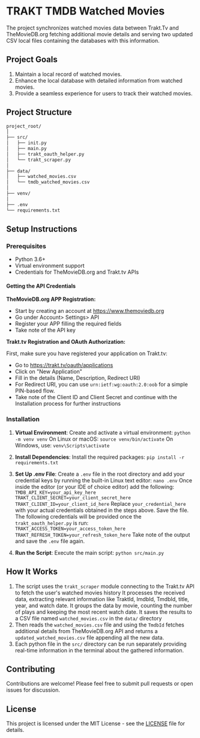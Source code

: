 # TRAKT TMDB Watched Movies

The project synchronizes watched movies data between Trakt.Tv and TheMovieDB.org fetching additional movie details and serving two updated CSV local files containing the databases with this information.

## Project Goals

1. Maintain a local record of watched movies.
2. Enhance the local database with detailed information from watched movies.
3. Provide a seamless experience for users to track their watched movies.

## Project Structure

```bash
project_root/
│
├── src/
│   ├── init.py
│   ├── main.py
│   ├── trakt_oauth_helper.py    
│   └── trakt_scraper.py
│
├── data/
│   ├── watched_movies.csv
│   └── tmdb_watched_movies.csv
│
├── venv/
│
├── .env
└── requirements.txt
```

## Setup Instructions

### Prerequisites

- Python 3.6+
- Virtual environment support
- Credentials for TheMovieDB.org and Trakt.tv APIs

#### Getting the API Credentials

__TheMovieDB.org APP Registration:__

- Start by creating an account at <https://www.themoviedb.org>
- Go under Account> Settings> API
- Register your APP filling the required fields
- Take note of the API key

__Trakt.tv Registration and OAuth Authorization:__

First, make sure you have registered your application on Trakt.tv:

- Go to <https://trakt.tv/oauth/applications>
- Click on "New Application"
- Fill in the details (Name, Description, Redirect URI)
- For Redirect URI, you can use `urn:ietf:wg:oauth:2.0:oob` for a simple PIN-based flow.
- Take note of the Client ID and Client Secret and continue with the Installation process for further instructions

### Installation

1. __Virtual Environment__:
   Create and activate a virtual environment:
   `python -m venv venv`
   On Linux or macOS:
   `source venv/bin/activate`
   On Windows, use:
   `venv\Scripts\activate`

2. __Install Dependencies__:
   Install the required packages:
   `pip install -r requirements.txt`

3. __Set Up .env File__:
   Create a `.env` file in the root directory and add your credential keys by running the built-in Linux text editor:
   `nano .env`
   Once inside the editor (or your IDE of choice editor) add the following:
   `TMDB_API_KEY=your_api_key_here`
   `TRAKT_CLIENT_SECRET=your_client_secret_here`
   `TRAKT_CLIENT_ID=your_client_id_here`
   Replace `your_credential_here` with your actual credentials obtained in the steps above. Save the file.
   The following credentials will be provided once the `trakt_oauth_helper.py` is run:
   `TRAKT_ACCESS_TOKEN=your_access_token_here`
   `TRAKT_REFRESH_TOKEN=your_refresh_token_here`
   Take note of the output and save the `.env` file again.

4. __Run the Script__:
   Execute the main script:
   `python src/main.py`

## How It Works

1. The script uses the `trakt_scraper` module connecting to the Trakt.tv API to fetch the user's watched movies history
It processes the received data, extracting relevant information like TraktId, ImdbId, TmdbId, title, year, and watch date. It groups the data by movie, counting the number of plays and keeping the most recent watch date. It saves the results to a CSV file named `watched_movies.csv` in the `data/` directory
2. Then reads the `watched_movies.csv` file and using the `TmdbId` fetches additional details from TheMovieDB.org API and returns a `updated_watched_movies.csv` file appending all the new data.
3. Each python file in the `src/` directory can be run separately providing real-time information in the terminal about the gathered information.

## Contributing

Contributions are welcome! Please feel free to submit pull requests or open issues for discussion.

## License

This project is licensed under the MIT License - see the [LICENSE](LICENSE) file for details.
